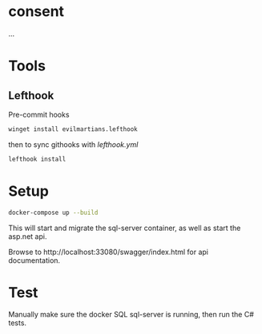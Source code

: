# consent

...

# Tools

## Lefthook

Pre-commit hooks

```sh
winget install evilmartians.lefthook
```

then to sync githooks with *lefthook.yml*

```sh
lefthook install
```

# Setup

```sh
docker-compose up --build
```

This will start and migrate the sql-server container, as well as start the asp.net api.

Browse to http://localhost:33080/swagger/index.html for api documentation.

# Test #

Manually make sure the docker SQL sql-server is running, then run the C# tests.

